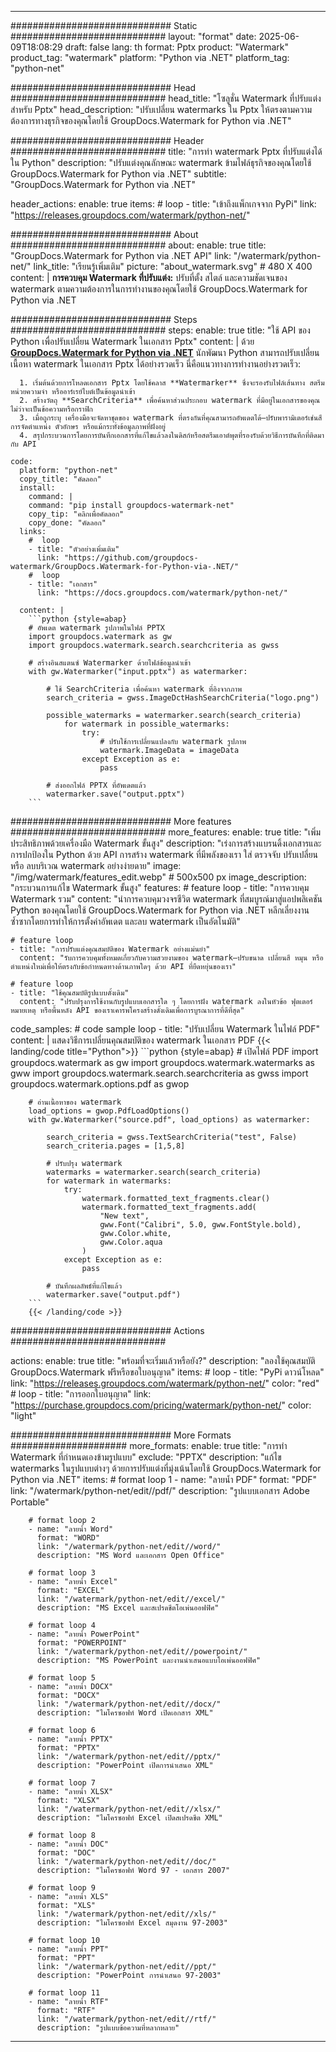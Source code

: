 
---
############################# Static ############################
layout: "format"
date:  2025-06-09T18:08:29
draft: false
lang: th
format: Pptx
product: "Watermark"
product_tag: "watermark"
platform: "Python via .NET"
platform_tag: "python-net"

############################# Head ############################
head_title: "โซลูชั่น Watermark ที่ปรับแต่งสำหรับ Pptx"
head_description: "ปรับเปลี่ยน watermarks ใน Pptx ให้ตรงตามความต้องการทางธุรกิจของคุณโดยใช้ GroupDocs.Watermark for Python via .NET"

############################# Header ############################
title: "การทำ watermark Pptx ที่ปรับแต่งได้ใน Python" 
description: "ปรับแต่งคุณลักษณะ watermark ข้ามไฟล์ธุรกิจของคุณโดยใช้ GroupDocs.Watermark for Python via .NET"
subtitle: "GroupDocs.Watermark for Python via .NET" 

header_actions:
  enable: true
  items:
    #  loop
    - title: "เข้าถึงแพ็กเกจจาก PyPi"
      link: "https://releases.groupdocs.com/watermark/python-net/"
      
############################# About ############################
about:
    enable: true
    title: "GroupDocs.Watermark for Python via .NET API"
    link: "/watermark/python-net/"
    link_title: "เรียนรู้เพิ่มเติม"
    picture: "about_watermark.svg" # 480 X 400
    content: |
       **การควบคุม Watermark ที่ปรับแต่ง:** ปรับที่ตั้ง สไตล์ และความชัดเจนของ watermark ตามความต้องการในการทำงานของคุณโดยใช้ GroupDocs.Watermark for Python via .NET

############################# Steps ############################
steps:
    enable: true
    title: "ใช้ API ของ Python เพื่อปรับเปลี่ยน Watermark ในเอกสาร Pptx"
    content: |
      ด้วย **[GroupDocs.Watermark for Python via .NET](https://products.groupdocs.com/watermark/python-net/)** นักพัฒนา Python สามารถปรับเปลี่ยนเนื้อหา watermark ในเอกสาร Pptx ได้อย่างรวดเร็ว นี่คือแนวทางการทำงานอย่างรวดเร็ว:
      
      1. เริ่มต้นด้วยการโหลดเอกสาร Pptx โดยใช้คลาส **Watermarker** ซึ่งจะรองรับไฟล์เส้นทาง สตรีมหน่วยความจำ หรืออาร์เรย์ไบต์เป็นข้อมูลนำเข้า
      2. สร้างวัตถุ **SearchCriteria** เพื่อค้นหาส่วนประกอบ watermark ที่มีอยู่ในเอกสารของคุณไม่ว่าจะเป็นข้อความหรือกราฟิก
      3. เมื่อถูกระบุ เครื่องมือจะจัดหาชุดของ watermark ที่ตรงกันที่คุณสามารถอัพเดตได้—ปรับพารามิเตอร์เช่นสี การจัดตำแหน่ง ตัวอักษร หรือแม้กระทั่งข้อมูลภาพที่ฝังอยู่
      4. สรุปกระบวนการโดยการบันทึกเอกสารที่แก้ไขแล้วลงในดิสก์หรือสตรีมเอาต์พุตที่รองรับด้วยวิธีการบันทึกที่ติดมากับ API
   
    code:
      platform: "python-net"
      copy_title: "คัดลอก"
      install:
        command: |
        command: "pip install groupdocs-watermark-net"
        copy_tip: "คลิกเพื่อคัดลอก"
        copy_done: "คัดลอก"
      links:
        #  loop
        - title: "ตัวอย่างเพิ่มเติม"
          link: "https://github.com/groupdocs-watermark/GroupDocs.Watermark-for-Python-via-.NET/"
        #  loop
        - title: "เอกสาร"
          link: "https://docs.groupdocs.com/watermark/python-net/"
          
      content: |
        ```python {style=abap}
        # อัพเดต watermark รูปภาพในไฟล์ PPTX
        import groupdocs.watermark as gw
        import groupdocs.watermark.search.searchcriteria as gwss

        # สร้างอินสแตนซ์ Watermarker ด้วยไฟล์ข้อมูลนำเข้า
        with gw.Watermarker("input.pptx") as watermarker:

            # ใช้ SearchCriteria เพื่อค้นหา watermark ที่อิงจากภาพ
            search_criteria = gwss.ImageDctHashSearchCriteria("logo.png")

            possible_watermarks = watermarker.search(search_criteria)
                for watermark in possible_watermarks:
                    try:
                        # ปรับใช้การเปลี่ยนแปลงกับ watermark รูปภาพ
                        watermark.ImageData = imageData
                    except Exception as e:
                        pass

            # ส่งออกไฟล์ PPTX ที่อัพเดตแล้ว
            watermarker.save("output.pptx")
        ```     

############################# More features ############################
more_features:
  enable: true
  title: "เพิ่มประสิทธิภาพด้วยเครื่องมือ Watermark ขั้นสูง"
  description: "เร่งการสร้างแบรนดิ้งเอกสารและการปกป้องใน Python ด้วย API การสร้าง watermark ที่มีพลังของเรา ใส่ ตรวจจับ ปรับเปลี่ยน หรือ ลบบริเวณ watermark อย่างง่ายดาย"
  image: "/img/watermark/features_edit.webp" # 500x500 px
  image_description: "กระบวนการแก้ไข Watermark ขั้นสูง"
  features:
    # feature loop
    - title: "การควบคุม Watermark รวม"
      content: "นำการควบคุมวงจรชีวิต watermark ที่สมบูรณ์มาสู่แอปพลิเคชัน Python ของคุณโดยใช้ GroupDocs.Watermark for Python via .NET หลีกเลี่ยงงานซ้ำซากโดยการทำให้การตั้งค่าอัพเดต และลบ watermark เป็นอัตโนมัติ"

    # feature loop
    - title: "การปรับแต่งคุณสมบัติของ Watermark อย่างแม่นยำ"
      content: "รับการควบคุมทั้งหมดเกี่ยวกับความสวยงามของ watermark—ปรับขนาด เปลี่ยนสี หมุน หรือตำแหน่งใหม่เพื่อให้ตรงกับข้อกำหนดทางด้านภาพใดๆ ด้วย API ที่ยืดหยุ่นของเรา"

    # feature loop
    - title: "ใช้คุณสมบัติรูปแบบดั้งเดิม"
      content: "ปรับปรุงการใช้งานกับรูปแบบเอกสารใด ๆ โดยการฝัง watermark ลงในหัวข้อ ฟุตเตอร์ หมายเหตุ หรือพื้นหลัง API ของเราเคารพโครงสร้างดั้งเดิมเพื่อการบูรณาการที่ดีที่สุด"
      
  code_samples:
    # code sample loop
    - title: "ปรับเปลี่ยน Watermark ในไฟล์ PDF"
      content: |
        แสดงวิธีการเปลี่ยนคุณสมบัติของ watermark ในเอกสาร PDF
        {{< landing/code title="Python">}}
        ```python {style=abap}
        # เปิดไฟล์ PDF
        import groupdocs.watermark as gw
        import groupdocs.watermark.watermarks as gww
        import groupdocs.watermark.search.searchcriteria as gwss
        import groupdocs.watermark.options.pdf as gwop

        # อ่านเนื้อหาของ watermark
        load_options = gwop.PdfLoadOptions()
        with gw.Watermarker("source.pdf", load_options) as watermarker:

            search_criteria = gwss.TextSearchCriteria("test", False)
            search_criteria.pages = [1,5,8]

            # ปรับปรุง watermark
            watermarks = watermarker.search(search_criteria)
            for watermark in watermarks:
                try:
                    watermark.formatted_text_fragments.clear()
                    watermark.formatted_text_fragments.add(
                        "New text", 
                        gww.Font("Calibri", 5.0, gww.FontStyle.bold), 
                        gww.Color.white, 
                        gww.Color.aqua
                    )
                except Exception as e:
                    pass
        
            # บันทึกผลลัพธ์ที่แก้ไขแล้ว
            watermarker.save("output.pdf")
        ```
        {{< /landing/code >}}


############################# Actions ############################

actions:
  enable: true
  title: "พร้อมที่จะเริ่มแล้วหรือยัง?"
  description: "ลองใช้คุณสมบัติ GroupDocs.Watermark ฟรีหรือขอใบอนุญาต"
  items:
    #  loop
    - title: "PyPi ดาวน์โหลด"
      link: "https://releases.groupdocs.com/watermark/python-net/"
      color: "red"
        #  loop
    - title: "การออกใบอนุญาต"
      link: "https://purchase.groupdocs.com/pricing/watermark/python-net/"
      color: "light"


############################# More Formats #####################
more_formats:
    enable: true
    title: "การทำ Watermark ที่กำหนดเองข้ามรูปแบบ"
    exclude: "PPTX"
    description: "แก้ไข watermarks ในรูปแบบต่างๆ ด้วยการปรับแต่งที่มุ่งเน้นโดยใช้ GroupDocs.Watermark for Python via .NET"
    items: 
        # format loop 1
        - name: "ลายน้ำ PDF"
          format: "PDF"
          link: "/watermark/python-net/edit//pdf/"
          description: "รูปแบบเอกสาร Adobe Portable"

        # format loop 2
        - name: "ลายน้ำ Word"
          format: "WORD"
          link: "/watermark/python-net/edit//word/"
          description: "MS Word และเอกสาร Open Office"
          
        # format loop 3
        - name: "ลายน้ำ Excel"
          format: "EXCEL"
          link: "/watermark/python-net/edit//excel/"
          description: "MS Excel และสเปรดชีตโอเพ่นออฟฟิศ"

        # format loop 4
        - name: "ลายน้ำ PowerPoint"
          format: "POWERPOINT"
          link: "/watermark/python-net/edit//powerpoint/"
          description: "MS PowerPoint และงานนำเสนอแบบโอเพ่นออฟฟิศ"

        # format loop 5
        - name: "ลายน้ำ DOCX"
          format: "DOCX"
          link: "/watermark/python-net/edit//docx/"
          description: "ไมโครซอฟท์ Word เปิดเอกสาร XML"
          
        # format loop 6
        - name: "ลายน้ำ PPTX"
          format: "PPTX"
          link: "/watermark/python-net/edit//pptx/"
          description: "PowerPoint เปิดการนำเสนอ XML"
          
        # format loop 7
        - name: "ลายน้ำ XLSX"
          format: "XLSX"
          link: "/watermark/python-net/edit//xlsx/"
          description: "ไมโครซอฟท์ Excel เปิดสเปรดชีต XML"

        # format loop 8
        - name: "ลายน้ำ DOC"
          format: "DOC"
          link: "/watermark/python-net/edit//doc/"
          description: "ไมโครซอฟท์ Word 97 - เอกสาร 2007"

        # format loop 9
        - name: "ลายน้ำ XLS"
          format: "XLS"
          link: "/watermark/python-net/edit//xls/"
          description: "ไมโครซอฟท์ Excel สมุดงาน 97-2003"

        # format loop 10
        - name: "ลายน้ำ PPT"
          format: "PPT"
          link: "/watermark/python-net/edit//ppt/"
          description: "PowerPoint การนำเสนอ 97-2003"

        # format loop 11
        - name: "ลายน้ำ RTF"
          format: "RTF"
          link: "/watermark/python-net/edit//rtf/"
          description: "รูปแบบข้อความที่หลากหลาย"

---